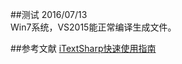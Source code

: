 ##测试
2016/07/13  
Win7系统，VS2015能正常编译生成文件。

##参考文献
[iTextSharp快速使用指南](http://www.cnblogs.com/julyluo/p/3839788.html)
